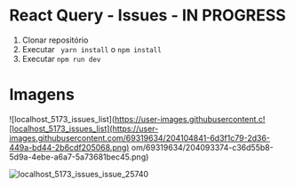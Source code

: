 # React Query - Issues - IN PROGRESS

1. Clonar repositório
2. Executar ``` yarn install``` o ```npm install```
3. Executar ``` npm run dev ```


# Imagens

![localhost_5173_issues_list](https://user-images.githubusercontent.c![localhost_5173_issues_list](https://user-images.githubusercontent.com/69319634/204104841-6d3f1c79-2d36-449a-bd44-2b6cdf205068.png)
om/69319634/204093374-c36d55b8-5d9a-4ebe-a6a7-5a73681bec45.png)

![localhost_5173_issues_issue_25740](https://user-images.githubusercontent.com/69319634/204104502-21b8f0da-5e19-4508-94d5-7232dce3f1ac.png)
